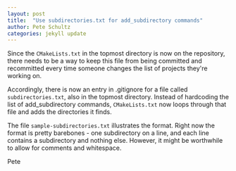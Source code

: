 ```yaml
---
layout: post
title:  "Use subdirectories.txt for add_subdirectory commands"
author: Pete Schultz
categories: jekyll update
---
```

Since the `CMakeLists.txt` in the topmost directory is now on the repository, there needs to be a way to keep this file from being committed and recommitted every time someone changes the list of projects they're working on.

Accordingly, there is now an entry in .gitignore for a file called `subdirectories.txt`, also in the topmost directory.  Instead of hardcoding the list of add_subdirectory commands, `CMakeLists.txt` now loops through that file and adds the directories it finds.

The file `sample-subdirectories.txt` illustrates the format.  Right now the format is pretty barebones - one subdirectory on a line, and each line contains a subdirectory and nothing else.  However, it might be worthwhile to allow for comments and whitespace.

Pete
